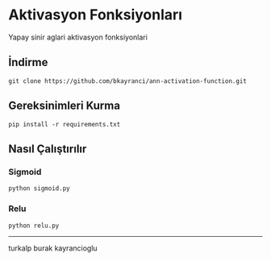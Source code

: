 # Aktivasyon Fonksiyonları
Yapay sinir aglari aktivasyon fonksiyonlari

## İndirme
```
git clone https://github.com/bkayranci/ann-activation-function.git
```

## Gereksinimleri Kurma
```
pip install -r requirements.txt
```

## Nasıl Çalıştırılır

### Sigmoid
```
python sigmoid.py
```

### Relu
```
python relu.py
```

---

turkalp burak kayrancioglu
